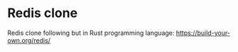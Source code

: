# Redis clone 

Redis clone following but in Rust programming language:
https://build-your-own.org/redis/
